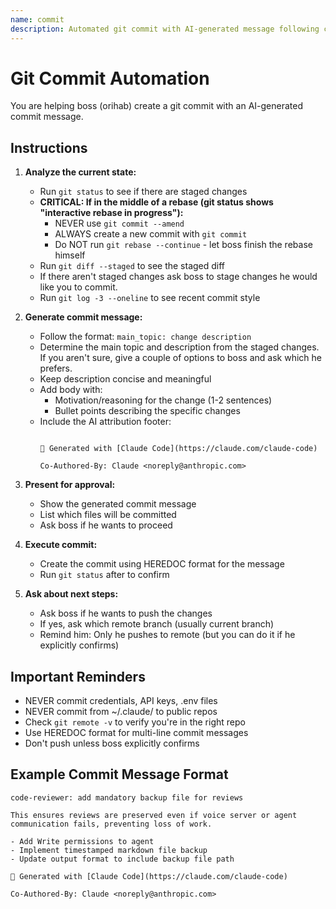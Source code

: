 ```yaml
---
name: commit
description: Automated git commit with AI-generated message following conventional commit standards
---
```


# Git Commit Automation

You are helping boss (orihab) create a git commit with an AI-generated commit message.

## Instructions

1. **Analyze the current state:**
   - Run `git status` to see if there are staged changes
   - **CRITICAL: If in the middle of a rebase (git status shows "interactive rebase in progress"):**
     - NEVER use `git commit --amend`
     - ALWAYS create a new commit with `git commit`
     - Do NOT run `git rebase --continue` - let boss finish the rebase himself
   - Run `git diff --staged` to see the staged diff
   - If there aren't staged changes ask boss to stage changes he would like you to commit.
   - Run `git log -3 --oneline` to see recent commit style

2. **Generate commit message:**
   - Follow the format: `main_topic: change description`
   - Determine the main topic and description from the staged changes. If you aren't sure, give a couple of options to boss and ask which he prefers.
   - Keep description concise and meaningful
   - Add body with:
     - Motivation/reasoning for the change (1-2 sentences)
     - Bullet points describing the specific changes
   - Include the AI attribution footer:
     ```

     🤖 Generated with [Claude Code](https://claude.com/claude-code)

     Co-Authored-By: Claude <noreply@anthropic.com>
     ```

4. **Present for approval:**
   - Show the generated commit message
   - List which files will be committed
   - Ask boss if he wants to proceed

5. **Execute commit:**
   - Create the commit using HEREDOC format for the message
   - Run `git status` after to confirm

6. **Ask about next steps:**
   - Ask boss if he wants to push the changes
   - If yes, ask which remote branch (usually current branch)
   - Remind him: Only he pushes to remote (but you can do it if he explicitly confirms)

## Important Reminders

- NEVER commit credentials, API keys, .env files
- NEVER commit from ~/.claude/ to public repos
- Check `git remote -v` to verify you're in the right repo
- Use HEREDOC format for multi-line commit messages
- Don't push unless boss explicitly confirms

## Example Commit Message Format

```
code-reviewer: add mandatory backup file for reviews

This ensures reviews are preserved even if voice server or agent
communication fails, preventing loss of work.

- Add Write permissions to agent
- Implement timestamped markdown file backup
- Update output format to include backup file path

🤖 Generated with [Claude Code](https://claude.com/claude-code)

Co-Authored-By: Claude <noreply@anthropic.com>
```
